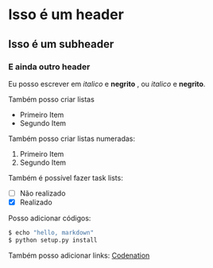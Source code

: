 # Isso é um header

## Isso é um subheader

### E ainda outro header

Eu posso escrever em _italico_ e __negrito__ , ou *italico* e **negrito**.

Também posso criar listas

* Primeiro Item
* Segundo Item

Também posso criar listas numeradas:

1. Primeiro Item
2. Segundo Item

Também é possível fazer task lists:

* [ ] Não realizado
* [x] Realizado 

Posso adicionar códigos:
```bash
$ echo "hello, markdown"
$ python setup.py install
```

Também posso adicionar links:
[Codenation](https://www.codenation.dev)
